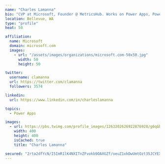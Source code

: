 ```yaml
---
name: "Charles Lamanna"
bio: "CVP at Microsoft, Founder @ MetricsHub. Works on Power Apps, Power Automate, Power Virtual Agent, Common Data Service and Dynamics 365."
location: Bellevue, WA
type: "profile"
heat: 50

affiliation:
  name: Microsoft
  domain: microsoft.com
  images:
    - url: "/assets/images/organizations/microsoft.com-50x50.jpg"
      width: 50
      height: 50

twitter:
  username: clamanna
  url: https://twitter.com/clamanna
  followers: 3574

linkedin:
  url: https://www.linkedin.com/in/charleslamanna

topics:
  - Power Apps

images:
  - url: https://pbs.twimg.com/profile_images/1263202626922876928/g6qGbHZ-_400x400.jpg
    width: 400
    height: 400
    isCached: true
    title: "Charles Lamanna"

secured: "2rta2dfYcN/I5ImR1lK4NXITnZFvokb9OAXGZf/oeuZ1xkDwUmtOzt35JCYEX4oaSQFyD9JrMm9vP4ffH38/lTfZk9Es2HqKF8g8z6tdEQUBFC39ALmmQnbq6/RlBDkD62+LvgSDVw5hQXt67AcIjTbjHHPdkO0GTcBKDEsi7ytVryvUb9xts9K/GHH1+jKjjUQIeamdmvxyX79deEgMosCEnoLZVmR3l3LTVHoomCuQBK2Y25/XhAorgsXX6rcXWoFUZPFePHkCWldp1xA35K/MNQeH7xVC/eU+Y4OqAV06BofKdtkxM9T0nvanXH3Kj4Ri13wN8T0lsnucyEw4mO3SHe6oTjO1RlKO89q3JKHMdd4T5QlVlhPSwo9QKymjaQBMz7McDk2i0yY9sDgmrr36b8WlWnN8fbBrXZfmqn8=;3AMtYZnDausFZ0MvOGejhA=="
---
```


